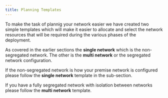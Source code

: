 ```yaml
---
title: Planning Templates
---
```


To make the task of plannig your network easier we have created two simple templates
which will make it easier to allocate and select the network resources that will be 
required during the various phases of the deployment.

As covered in the earlier sections the **single network** which is the non-segregated 
network. The other is the **multi network** or the segregated network configuration. 

If the non-segregated network is how your premise network is configured please follow the **single network** template in the sub-section.

If you have a fully segregated network with isolation between networks please follow the 
**multi network** template.

